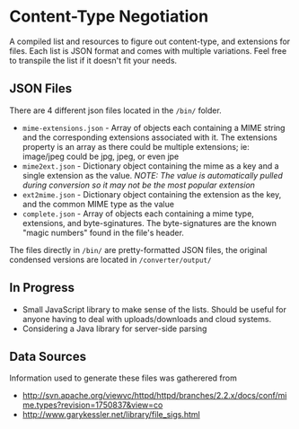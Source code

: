 # Content-Type Negotiation

A compiled list and resources to figure out content-type, and extensions for files. Each list is JSON format and comes with multiple variations. Feel free to transpile the list if it doesn't fit your needs.

## JSON Files
There are 4 different json files located in the `/bin/` folder.
 * `mime-extensions.json` - Array of objects each containing a MIME string and the corresponding extensions associated with it. The extensions property is an array as there could be multiple extensions; ie: image/jpeg could be jpg, jpeg, or even jpe
 * `mime2ext.json` - Dictionary object containing the mime as a key and a single extension as the value. _NOTE: The value is automatically pulled during conversion so it may not be the most popular extension_
 * `ext2mime.json` - Dictionary object containing the extension as the key, and the common MIME type as the value
 * `complete.json` - Array of objects each containing a mime type, extensions, and byte-sginatures. The byte-signatures are the known "magic numbers" found in the file's header.

The files directly in `/bin/` are pretty-formatted JSON files, the original condensed versions are located in `/converter/output/`

## In Progress
 * Small JavaScript library to make sense of the lists. Should be useful for anyone having to deal with uploads/downloads and cloud systems.
 * Considering a Java library for server-side parsing

## Data Sources
Information used to generate these files was gatherered from
 * http://svn.apache.org/viewvc/httpd/httpd/branches/2.2.x/docs/conf/mime.types?revision=1750837&view=co
 * http://www.garykessler.net/library/file_sigs.html
